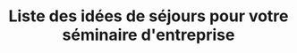 ---
layout: layout_generic
language: fr
season: summer
type: B2B
menu: seminaire
topnav_color_text: 
title: Liste des idées de séjours pour votre séminaire d'entreprise
permalink: "/fr/seminaires-ete/idees-sejours"
meta-title: Liste des idées de séjours pour votre séminaire d'entreprise
meta-description: Connaissez-vous Ze Hero, la référence de l'Outdoor ? Découvrez l'équipe Ze Hero, notre histoire et les valeurs qui nous animent
baseline: Découvrez ZE HERO
redirection_from:
page_sections:
- template: textarea
  title: Idées de séjours pour votre séminaire d'entreprise
  content: |-
    Notre expérience du terrain et de l'organisation de séminaires nous permet de proposer des idées de séjours. Vous pouvez choisir un séjour tout fait ou nous demander la réalisation d'un séminaire sur mesure. 
    
    Le but d'un séminaire d'un entreprise est de sortir de son environnement de travail quotidien et retrouver ses collègues autour d'activités originales pour créer de nouveaux liens et parfois découvrir des personalités insoupconnées dans le cadre du travail.
- template: listServices
  service: sejours
- template: textarea
  title: Conditions
  content: |-
    Tarifs / pers. sur la base d’un séjour 2 jours / 2 nuits en chambre Twin avec pension complète, deux demi-journées d’étude (pause et matériel compris), taxe de séjour incluse.
      
    Base de 10 participants minimum, transport non compris, Activités et visites en option en supplément. Tarifs non contractuels, à partir de et sous réserve de disponibilité.
- template: cta
  intro: Demande de devis
  headline: Faîtes votre demande de devis en ligne pour vos séminaires hiver ou été
  button:
    text_button: Je veux un devis
    href_button: /fr/seminaire-devis/
---